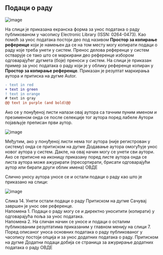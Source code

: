 ## Подаци о раду

![image](https://user-images.githubusercontent.com/29538544/148240059-451a5063-d80a-4509-a72d-b3d08d1a7940.png)

На слици је приказана екранска форма за унос података о раду публикованом у часопису Electronic Library (ISSN: 0264-0473). Као помоћ за унос података постоји део под називом **Простор за копирање референце** који је намењен да се на том месту могу копирати подаци о раду  које треба унети у систем. Пренос делова референце у систем остварује се тако што се маркирани део референце избором одговарајућег дугмета (боје) преноси у систем. 
На слици је приказан пример за унос података о раду који је у облику референце копиран у **Простор за копирање референце**. Приказан је резултат маркирања аутора и притиска на дугме Autor.
```diff
- text in red
+ text in green
! text in orange
# text in gray
@@ text in purple (and bold)@@
```
Ако се у понуђеној листи налази овај аутора са тачним пуним именом и презименом онда се после селекције тог аутора поред лабеле Аутори појављује преписан први аутор. 
 
 ![image](https://user-images.githubusercontent.com/29538544/148240213-50a9e438-3f94-4962-922e-6db95a62ae15.png)
 
Међутим, ако у понуђеној листи нема тог аутора (није регистрован у систему) онда се притиском на дугме Додавање аутора  омогућује унос новог аутора у систем. Дакле, на овај начин могу се унети сви аутори. 
Ако се притисне на иконицу    приказану поред листе аутора онда се листа аутора може ажурирати (пресортирати, брисати одговарајући аутор или бирати други облик имена) ОВДЕ

Слично уносу аутора уносе се и остали подаци о раду као што је приказано на слици:

![image](https://user-images.githubusercontent.com/29538544/148240350-cb601e47-a5c3-4534-863c-5229f728884e.png)
 
Слика 14. Унети остали подаци о раду
Притиском на дугме Сачувај завршен је унос ове референце.  
Напомена 1. Подаци о раду могу се и директно уноситити (копирати) у одговарајућа поља за унос података.  
Напомена 2. На сличан начин се уносе и подаци о осталим публикованим резултатима приказаним у главном менију на слици 7. 
Поред описаног  уноса основних података о раду публикованог у часопису постоји опција и за унос додатних података о раду. 
Притиском на дугме Додатни подаци добија се страница за ажурирање додатних података о раду ОВДЕ
